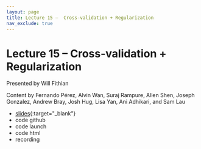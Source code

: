 ```yaml
---
layout: page
title: Lecture 15 –  Cross-validation + Regularization
nav_exclude: true
---
```


# Lecture 15 –  Cross-validation + Regularization

Presented by Will Fithian

Content by Fernando Pérez, Alvin Wan, Suraj Rampure, Allen Shen, Joseph Gonzalez, Andrew Bray, Josh Hug, Lisa Yan, Ani Adhikari, and Sam Lau

- [slides](https://docs.google.com/presentation/d/16uKV7Ptvr8n0hZnrR0HOz0T2L-BNcYN-QwscTu7E6R0/edit?usp=sharing){:target="_blank"}
- code github
- code launch
- code html
- recording